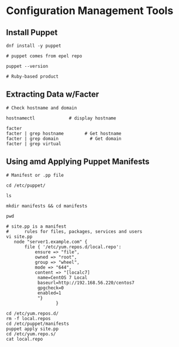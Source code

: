 # Configuration Management Tools

## Install Puppet

    dnf install -y puppet

    # puppet comes from epel repo

    puppet --version

    # Ruby-based product

## Extracting Data w/Facter

    # Check hostname and domain

    hostnamectl             # display hostname

    facter
    facter | grep hostname        # Get hostname
    facter | grep domain            # Get domain
    facter | grep virtual        
   
## Using amd Applying Puppet Manifests

    # Manifest or .pp file

    cd /etc/puppet/

    ls

    mkdir manifests && cd manifests

    pwd

    # site.pp is a manifest
    #      rules for files, packages, services and users
    vi site.pp
       node "server1.example.com" {
           file { '/etc/yum.repos.d/local.repo': 
               ensure => "file", 
               owned => "root",
               group => "wheel",
               mode => "644",
               content => "[localc7]
                name=CentOS 7 Local
                baseurl=http://192.168.56.220/centos7
                gpgcheck=0
                enabled=1
                "}
                       }

    cd /etc/yum.repos.d/
    rm -f local.repos
    cd /etc/puppet/manifests
    puppet apply site.pp
    cd /etc/yum.repo.s/
    cat local.repo  
    
